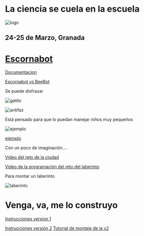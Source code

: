 # La ciencia se cuela en la escuela
![logo](https://www.csif.es/sites/default/files/styles/contenido/public/field/image/imagen%20Jornadas%20La%20ciencia%20se%20cuela%20en%20la%20escuela.png?itok=F3zjla_3)

## 24-25 de Marzo, Granada

# [Escornabot](https://escornabot.com/web/es)

[Documentacion](https://bricolabs.cc/wiki/proyectos/escornabot)

[Escornabot vs BeeBot](https://www.youtube.com/watch?v=fuE7P22zBrQ)

Se puede disfrazar

![gatito](http://1.bp.blogspot.com/-6KEHKaWufKo/VpQwH7vFDQI/AAAAAAAAFqM/1Ln8qEWx3pU/s1600/20160111_233312.jpg)

![antifaz](https://pbs.twimg.com/media/B-PKBn3IYAA8M6a.jpg)

Está pensado para que lo puedan manejar niños muy pequeños

![ejemplo](https://pbs.twimg.com/media/CHnpEhuWEAAuvpY.jpg)

[ejemplo](https://twitter.com/beatriz_cia/status/610775534503624704)


Con un poco de imaginación....

[Video del reto de la ciudad](https://www.youtube.com/watch?v=v5R_0wfpw7g)


[Video de la programación del reto del laberinto](https://www.youtube.com/watch?v=qWTPiRxQH44)

Para montar un  laberinto

![laberinto](http://escornabot.com/web/sites/default/files/node_attachs/clothespin_straw.jpg)

# Venga, va, me lo construyo

[Instrucciones version 1](https://docs.google.com/presentation/d/1turjK-9XJMr4ZNjo0-ty71CvBSDX8ekR_q3EhAwWK2w/edit#slide=id.g44a5bbf06_122)

[Instrucciones versión 2](https://docs.google.com/presentation/d/1wiLGgJkgVf4k_q3OCkZja2lMNZ-3-n-bs_xkO_ioCBY/edit#slide=id.ge69b0fc81_0_413)
[Tutorial de montaje de la v2](http://escornabot.org/wiki/index.php/Gu%C3%ADa_de_montaje_(Brivoi))
